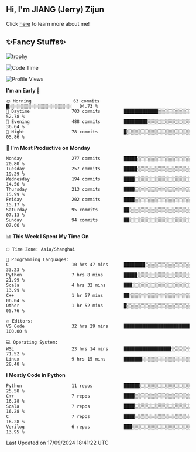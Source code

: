 ## Hi, I'm JIANG (Jerry) Zijun

Click [here](https://jzjerry.github.io/about/) to learn more about me!

## ✨Fancy Stuffs✨
[![trophy](https://github-profile-trophy.vercel.app/?username=jzjerry&theme=onedark)](https://github.com/ryo-ma/github-profile-trophy)
<!--START_SECTION:waka-->
![Code Time](http://img.shields.io/badge/Code%20Time-684%20hrs%2028%20mins-blue)

![Profile Views](http://img.shields.io/badge/Profile%20Views-0-blue)

**I'm an Early 🐤** 

```text
🌞 Morning                63 commits          █░░░░░░░░░░░░░░░░░░░░░░░░   04.73 % 
🌆 Daytime                703 commits         █████████████░░░░░░░░░░░░   52.78 % 
🌃 Evening                488 commits         █████████░░░░░░░░░░░░░░░░   36.64 % 
🌙 Night                  78 commits          █░░░░░░░░░░░░░░░░░░░░░░░░   05.86 % 
```
📅 **I'm Most Productive on Monday** 

```text
Monday                   277 commits         █████░░░░░░░░░░░░░░░░░░░░   20.80 % 
Tuesday                  257 commits         █████░░░░░░░░░░░░░░░░░░░░   19.29 % 
Wednesday                194 commits         ████░░░░░░░░░░░░░░░░░░░░░   14.56 % 
Thursday                 213 commits         ████░░░░░░░░░░░░░░░░░░░░░   15.99 % 
Friday                   202 commits         ████░░░░░░░░░░░░░░░░░░░░░   15.17 % 
Saturday                 95 commits          ██░░░░░░░░░░░░░░░░░░░░░░░   07.13 % 
Sunday                   94 commits          ██░░░░░░░░░░░░░░░░░░░░░░░   07.06 % 
```


📊 **This Week I Spent My Time On** 

```text
🕑︎ Time Zone: Asia/Shanghai

💬 Programming Languages: 
C                        10 hrs 47 mins      ████████░░░░░░░░░░░░░░░░░   33.23 % 
Python                   7 hrs 8 mins        █████░░░░░░░░░░░░░░░░░░░░   21.99 % 
Scala                    4 hrs 32 mins       ███░░░░░░░░░░░░░░░░░░░░░░   13.99 % 
C++                      1 hr 57 mins        ██░░░░░░░░░░░░░░░░░░░░░░░   06.04 % 
Other                    1 hr 52 mins        █░░░░░░░░░░░░░░░░░░░░░░░░   05.76 % 

🔥 Editors: 
VS Code                  32 hrs 29 mins      █████████████████████████   100.00 % 

💻 Operating System: 
WSL                      23 hrs 14 mins      ██████████████████░░░░░░░   71.52 % 
Linux                    9 hrs 15 mins       ███████░░░░░░░░░░░░░░░░░░   28.48 % 
```

**I Mostly Code in Python** 

```text
Python                   11 repos            ██████░░░░░░░░░░░░░░░░░░░   25.58 % 
C++                      7 repos             ████░░░░░░░░░░░░░░░░░░░░░   16.28 % 
Scala                    7 repos             ████░░░░░░░░░░░░░░░░░░░░░   16.28 % 
C                        7 repos             ████░░░░░░░░░░░░░░░░░░░░░   16.28 % 
Verilog                  6 repos             ███░░░░░░░░░░░░░░░░░░░░░░   13.95 % 
```




 Last Updated on 17/09/2024 18:41:22 UTC
<!--END_SECTION:waka-->
